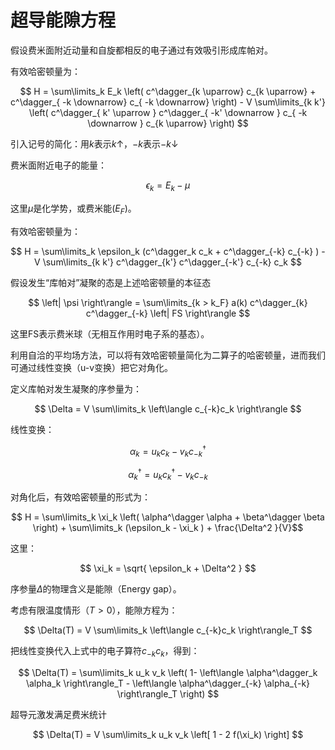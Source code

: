 # 超导能隙方程

假设费米面附近动量和自旋都相反的电子通过有效吸引形成库帕对。

有效哈密顿量为：

$$ H = \sum\limits_k E_k \left( c^\dagger_{k \uparrow} c_{k \uparrow} + c^\dagger_{ -k \downarrow} c_{ -k \downarrow} \right) - V \sum\limits_{k k'} \left( c^\dagger_{ k' \uparrow } c^\dagger_{  -k' \downarrow } c_{ -k \downarrow }   c_{k \uparrow}   \right) $$

引入记号的简化：用$k$表示$k \uparrow$，$-k$表示$-k \downarrow$

费米面附近电子的能量：

$$ \epsilon_k = E_k - \mu  $$

这里$\mu$是化学势，或费米能($E_F$)。

有效哈密顿量为：

$$ H = \sum\limits_k \epsilon_k (c^\dagger_k c_k + c^\dagger_{-k} c_{-k}  ) - V \sum\limits_{k k'} c^\dagger_{k'} c^\dagger_{-k'} c_{-k} c_k $$

假设发生“库帕对”凝聚的态是上述哈密顿量的本征态

$$ \left| \psi \right\rangle = \sum\limits_{k > k_F}  a(k)  c^\dagger_{k} c^\dagger_{-k} \left| FS \right\rangle  $$

这里FS表示费米球（无相互作用时电子系的基态）。

利用自洽的平均场方法，可以将有效哈密顿量简化为二算子的哈密顿量，进而我们可通过线性变换（u-v变换）把它对角化。

定义库帕对发生凝聚的序参量为：

$$ \Delta = V \sum\limits_k \left\langle c_{-k}c_k  \right\rangle  $$

线性变换：

$$ \alpha_k = u_k c_k - v_k c^\dagger_{-k} $$

$$ \alpha^\dagger_k = u_k c^\dagger_k - v_k c_{-k} $$

对角化后，有效哈密顿量的形式为：

$$ H = \sum\limits_k \xi_k \left( \alpha^\dagger \alpha + \beta^\dagger \beta  \right) + \sum\limits_k (\epsilon_k - \xi_k ) + \frac{\Delta^2 }{V}$$

这里：

$$ \xi_k = \sqrt{ \epsilon_k + \Delta^2 } $$

序参量$\Delta$的物理含义是能隙（Energy gap）。

考虑有限温度情形（$T > 0$），能隙方程为：

$$ \Delta(T) = V \sum\limits_k \left\langle  c_{-k}c_k \right\rangle_T $$

把线性变换代入上式中的电子算符$c_{-k} c_k$，得到：

$$ \Delta(T) = \sum\limits_k u_k v_k \left( 1- \left\langle \alpha^\dagger_k \alpha_k \right\rangle_T - \left\langle \alpha^\dagger_{-k} \alpha_{-k} \right\rangle_T \right) $$

超导元激发满足费米统计

$$ \Delta(T) = V \sum\limits_k u_k v_k \left[ 1 - 2 f(\xi_k) \right] $$
